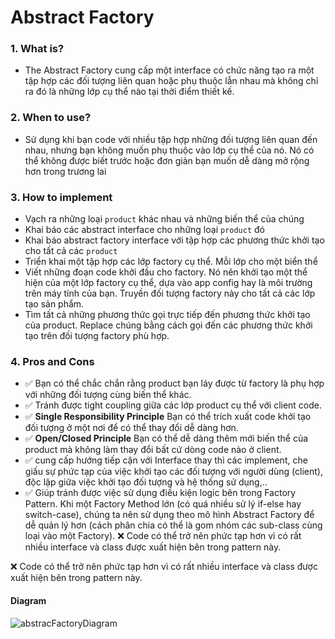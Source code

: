 # Abstract Factory 
### 1. What is?
- The Abstract Factory cung cấp một interface có chức năng tạo ra một tập hợp các đối tượng liên quan hoặc phụ thuộc lẫn nhau mà không chỉ ra đó là những lớp cụ thể nào tại thời điểm thiết kế.
### 2. When to use?
- Sử dụng khi bạn code với nhiều tập hợp những đối tượng liên quan đến nhau, nhưng bạn không muốn phụ thuộc vào lớp cụ thể của nó. Nó có thể không được biết trước hoặc đơn giản bạn muốn dễ dàng mở rộng hơn trong trương lai
### 3. How to implement
- Vạch ra những loại `product` khác nhau và những biến thể của chúng
- Khai báo các abstract interface cho những loại `product` đó
- Khai báo abstract factory interface với tập hợp các phương thức khởi tạo cho tất cả các `product`
- Triển khai một tập hợp các lớp factory cụ thể. Mỗi lớp cho một biển thể
- Viết những đoạn code khởi đầu cho factory. Nó nên khởi tạo một thể hiện của một lớp factory cụ thể, dựa vào app config hay là môi trường trên máy tính của bạn. Truyền đối tượng factory này cho tất cả các lớp tạo sản phẩm.
- Tìm tất cả những phương thức gọi trực tiếp đến phương thức khởi tạo của product. Replace chúng bằng cách gọi đến các phương thức khởi tạo trên đối tượng factory phù hợp. 
### 4. Pros and Cons
- :white_check_mark: Bạn có thể chắc chắn rằng product bạn láy được từ factory là phụ hợp với những đối tượng cùng biến thể khác.
- :white_check_mark: Tránh được tight coupling giữa các lớp product cụ thể với client code.
- :white_check_mark: **Single Responsibility Principle** Bạn có thể trích xuất code khởi tạo đối tượng ở một nơi để có thể thay đổi dễ dàng hơn.
- :white_check_mark: **Open/Closed Principle** Bạn có thể dễ dàng thêm mới biến thể của product mà không làm thay đổi bất cứ dòng code nào ở client.
- :white_check_mark: cung cấp hướng tiếp cận với Interface thay thì các implement, che giấu sự phức tạp của việc khởi tạo các đối tượng với người dùng (client), độc lập giữa việc khởi tạo đối tượng và hệ thống sử dụng,..
- :white_check_mark: Giúp tránh được việc sử dụng điều kiện logic bên trong Factory Pattern. Khi một Factory Method lớn (có quá nhiều sử lý if-else hay switch-case), chúng ta nên sử dụng theo mô hình Abstract Factory để dễ quản lý hơn (cách phân chia có thể là gom nhóm các sub-class cùng loại vào một Factory).
:x: Code có thể trở nên phức tạp hơn vì có rất nhiều interface và class được xuất hiện bên trong pattern này.

:x: Code có thể trở nên phức tạp hơn vì có rất nhiều interface và class được xuất hiện bên trong pattern này.


#### Diagram
![abstracFactoryDiagram](https://user-images.githubusercontent.com/108172013/189492333-7aebfcf8-1cca-4770-866e-ea0b3c0b06c6.png)

